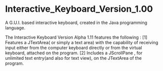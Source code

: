
# Interactive_Keyboard_Version_1.00

A G.U.I. based interactive keyboard, created in the Java programming language.

The Interactive Keyboard Version Alpha 1.11 features the following :
[1] Features a JTextArea( or simply a text area) with the capability of receiving input
    either from the computer keyboard directly or from the virtual keyboard,
    attached on the program.
[2] Includes a JScrollPane , for unlimited text entry(and also for text view),
    on the JTextArea of the program.
